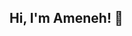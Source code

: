 ## Hi, I'm Ameneh! 👋  

<!--
**ameneh1376/ameneh1376** is a ✨ _special_ ✨ repository because its `README.md` (this file) appears on your GitHub profile.


**AI Developer | Computer Vision & Generative Models Specialist**  
[![LinkedIn](https://img.shields.io/badge/LinkedIn-Connect-%230A66C2)](your-linkedin-link) 
[![Email](https://img.shields.io/badge/Email-Contact%20Me-%23EA4335)](mailto:your-email)  
*Turning pixels into possibilities.*  

Welcome to my GitHub! I’m passionate about building AI systems that **see**, **understand**, and **create**. My work spans deepfake detection, generative models, and real-time computer vision, with applications in healthcare, media, and autonomous systems.  

---

## 🛠️ **What I Do**  
- **Deepfake Systems**: Detection (GANs, diffusion models) and generation (StyleGAN, First-Order Motion).  
- **Computer Vision**: Object detection (YOLOv8), segmentation (SAM, Mask R-CNN), and image classification.  
- **Generative AI**: Photorealistic image synthesis with GANs, diffusion models, and super-resolution.  
- **Deployment**: Optimizing models for edge devices using TensorRT, ONNX, and Docker.  

---

## 🔥 **Featured Projects**  
*(Add your repo links!)*  

### 1. **Deepfake Detection with Diffusion Models**  
[[Code](link)] [[Demo](link)]  
- Trained a diffusion-based detector to identify synthetic faces with **97% accuracy** on FaceForensics++.  
- Integrated Grad-CAM for explainable AI outputs.  
- *Tech*: PyTorch, Hugging Face Diffusers, OpenCV.  

### 2. **Real-Time Panoptic Segmentation (YOLOv8 + SAM)**  
[[Code](link)]  
- Combined YOLOv8 for detection and SAM for segmentation, achieving **50 FPS** on NVIDIA Jetson.  
- Deployed with TensorRT for edge optimization.  
- *Tech*: Ultralytics, ONNX Runtime, TensorRT.  

### 3. **Medical Image Generation with Latent Diffusion**  
[[Code](link)]  
- Generated synthetic MRI scans for rare diseases using Stable Diffusion, boosting downstream model F1-scores by **18%**.  
- *Tech*: MONAI, PyTorch Lightning, 3D U-Net.  

### 4. **GAN-Based Face Swapping Pipeline**  
[[Code](link)]  
- Built a high-fidelity face-swapping tool using StyleGAN2 and facial landmark alignment.  
- *Tech*: Dlib, Streamlit, AWS EC2.  

---

## 🌱 **Currently Exploring**  
- **3D Face Reconstruction**: DECA, NeRF for avatar creation.  
- **Ethical AI**: Bias mitigation in generative models.  
- **Edge AI**: Deploying YOLO on Raspberry Pi with OpenVINO.  

---

## 💡 **Ask Me About**  
- Designing end-to-end CV pipelines (data → model → deployment).  
- Fine-tuning diffusion/GANs for niche datasets.  
- Optimizing model latency with quantization/pruning.  
- Detecting deepfakes in real-world scenarios.  

---

## 🛠️ **Tech Stack**  
**Languages**: Python, C++  
**Frameworks**: PyTorch, TensorFlow, Detectron2, OpenCV, ONNX  
**Tools**: Docker, MLflow, Weights & Biases, AWS/GCP  
**Specialized Libraries**: YOLOv8, Hugging Face Diffusers, MMDetection  

---

## 📈 **GitHub Activity**  
![Andi's GitHub Stats](https://github-readme-stats.vercel.app/api?username=yourusername&show_icons=true&theme=dark)  
![Top Languages](https://github-readme-stats.vercel.app/api/top-langs/?username=yourusername&layout=compact&theme=dark)  

---

## 🤝 **Let’s Collaborate!**  
I’m open to projects in:  
- Ethical deepfake detection  
- Generative AI for healthcare/art  
- High-performance CV pipelines  

Reach out: [Email](mailto:your-email) | [LinkedIn](your-linkedin-link)  
